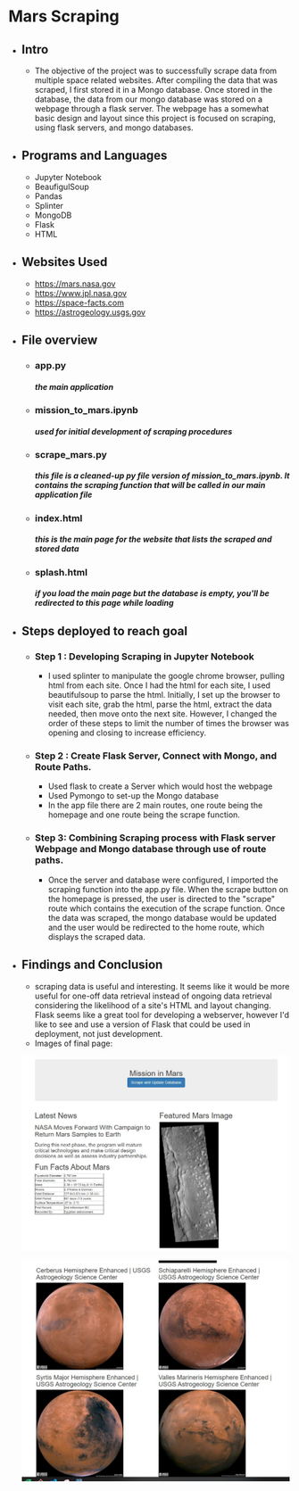 # Mars Scraping


- ## Intro
  - The objective of the project was to successfully scrape data from multiple space related websites. After compiling the data that was scraped, I first stored it in a Mongo database. Once stored in the database, the data from our mongo database was stored on a webpage through a flask server. The webpage has a somewhat basic design and layout since this project is focused on scraping, using flask servers, and mongo databases.
- ## Programs and Languages
    - Jupyter Notebook
    - BeaufigulSoup
    - Pandas
    - Splinter
    - MongoDB
    - Flask
    - HTML
- ## Websites Used
    - https://mars.nasa.gov
    - https://www.jpl.nasa.gov
    - https://space-facts.com
    - https://astrogeology.usgs.gov



- ## File overview
  - ### app<span>.<span>py
    ##### *the main application*
  - ### mission_to_mars.ipynb 
    ##### *used for initial development of scraping procedures*
  - ### scrape_mars.py
    ##### *this file is a cleaned-up py file version of mission_to_mars.ipynb. It contains  the scraping function that will be called in our main application file*
  - ### index.html
    ##### *this is the main page for the website that lists the scraped and stored data*
  - ### splash.html
    ##### *if you load the main page but the database is empty, you'll be redirected to this page while loading*



- ## Steps deployed to reach goal
    - ### Step 1 : Developing Scraping in Jupyter Notebook
        - I used splinter to manipulate the google chrome browser, pulling html from each site. Once I had the html for each site, I used beautifulsoup to parse the html. Initially, I set up the browser to visit each site, grab the html, parse the html, extract the data needed, then move onto the next site. However, I changed the order of these steps to limit the number of times the browser was opening and closing to increase efficiency.
    - ### Step 2 : Create Flask Server, Connect with Mongo, and Route Paths.
        - Used flask to create a Server which would host the webpage 
        - Used Pymongo to set-up the Mongo database
        - In the app file there are 2 main routes, one route being the homepage and one route being the scrape function.
    - ### Step 3: Combining Scraping process with Flask server Webpage and Mongo database through use of route paths.
        - Once the server and database were configured, I imported the scraping function into the app<span>.<span>py file. When the scrape button on the homepage is pressed, the user is directed to the "scrape" route which contains the execution of the scrape function. Once the data was scraped, the mongo database would be updated and the user would be redirected to the home route, which displays the scraped data.
    

- ## Findings and Conclusion
    - scraping data is useful and interesting. It seems like it would be more useful for one-off data retrieval instead of ongoing data retrieval considering the likelihood of a site's HTML and layout changing. Flask seems like a great tool for developing a webserver, however I'd like to see and use a version of Flask that could be used in deployment, not just development.
    - Images of final page:



    ![screenshot1](screenshot1.JPG)

    ![screenshot1](screenshot2.JPG)